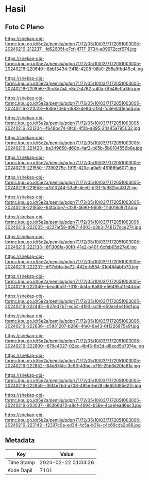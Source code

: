 # Hasil

## Foto C Plano

https://sirekap-obj-formc.kpu.go.id/5e2a/pemilu/pdpr/71/72/05/10/03/7172051003005-20240216-212237--fd62605f-c7cf-4717-9734-e09972ccf674.jpg

https://sirekap-obj-formc.kpu.go.id/5e2a/pemilu/pdpr/71/72/05/10/03/7172051003005-20240216-220640--8bb13434-3418-4208-98b0-258a9fbd49c4.jpg

https://sirekap-obj-formc.kpu.go.id/5e2a/pemilu/pdpr/71/72/05/10/03/7172051003005-20240216-220856--3bc8d7a4-e8c2-4762-a40a-0f546effa3bb.jpg

https://sirekap-obj-formc.kpu.go.id/5e2a/pemilu/pdpr/71/72/05/10/03/7172051003005-20240216-221023--939e70eb-d683-4e84-af34-fc3ee041ead4.jpg

https://sirekap-obj-formc.kpu.go.id/5e2a/pemilu/pdpr/71/72/05/10/03/7172051003005-20240216-221204--f648bc74-0fc6-4f2b-a895-24a45a795032.jpg

https://sirekap-obj-formc.kpu.go.id/5e2a/pemilu/pdpr/71/72/05/10/03/7172051003005-20240216-221423--ba349650-d60b-4af2-b85b-5b0104556b8a.jpg

https://sirekap-obj-formc.kpu.go.id/5e2a/pemilu/pdpr/71/72/05/10/03/7172051003005-20240216-221550--7390275e-1919-420e-a0a6-4518fffa6071.jpg

https://sirekap-obj-formc.kpu.go.id/5e2a/pemilu/pdpr/71/72/05/10/03/7172051003005-20240216-221653--a7b10244-53a9-4ee0-bf31-1d982bc43f2f.jpg

https://sirekap-obj-formc.kpu.go.id/5e2a/pemilu/pdpr/71/72/05/10/03/7172051003005-20240216-221858--64f4dbe7-c128-4690-9608-f116018d87f3.jpg

https://sirekap-obj-formc.kpu.go.id/5e2a/pemilu/pdpr/71/72/05/10/03/7172051003005-20240216-222005--d227af58-d987-4003-b3b3-748127dce274.jpg

https://sirekap-obj-formc.kpu.go.id/5e2a/pemilu/pdpr/71/72/05/10/03/7172051003005-20240216-222133--6f1309fa-00f0-41e2-b401-6cfeb05d27e6.jpg

https://sirekap-obj-formc.kpu.go.id/5e2a/pemilu/pdpr/71/72/05/10/03/7172051003005-20240216-222231--df17cbfa-be72-442e-b584-01d444abfb70.jpg

https://sirekap-obj-formc.kpu.go.id/5e2a/pemilu/pdpr/71/72/05/10/03/7172051003005-20240216-222340--becdbb51-7015-4d4a-8a88-e56495a11e4d.jpg

https://sirekap-obj-formc.kpu.go.id/5e2a/pemilu/pdpr/71/72/05/10/03/7172051003005-20240216-222445--637ed7b7-ec54-4193-ac18-e50ae4e4f6df.jpg

https://sirekap-obj-formc.kpu.go.id/5e2a/pemilu/pdpr/71/72/05/10/03/7172051003005-20240216-222636--c5931207-b266-4fe0-8a43-6f1226875e9f.jpg

https://sirekap-obj-formc.kpu.go.id/5e2a/pemilu/pdpr/71/72/05/10/03/7172051003005-20240216-222800--679c4027-02ec-4b45-8b3d-d8ecd5b7974e.jpg

https://sirekap-obj-formc.kpu.go.id/5e2a/pemilu/pdpr/71/72/05/10/03/7172051003005-20240216-222852--64d874fc-3c93-43be-b716-25b6d20fc61e.jpg

https://sirekap-obj-formc.kpu.go.id/5e2a/pemilu/pdpr/71/72/05/10/03/7172051003005-20240216-222950--36f4e7bd-a708-495e-be28-de651d95e27c.jpg

https://sirekap-obj-formc.kpu.go.id/5e2a/pemilu/pdpr/71/72/05/10/03/7172051003005-20240216-223037--862b6d72-a8cf-4694-b56e-4cae1ead6ec3.jpg

https://sirekap-obj-formc.kpu.go.id/5e2a/pemilu/pdpr/71/72/05/10/03/7172051003005-20240216-223142--f2397c9a-ed34-4c5a-b31e-c4c69cda2b86.jpg


## Metadata

| Key        | Value               |
| ---------- | ------------------- |
| Time Stamp | 2024-02-22 01:03:26 |
| Kode Dapil | 7101                |



